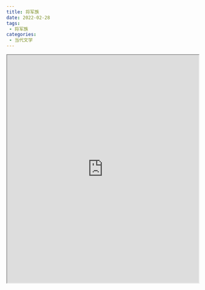 ```yaml
---
title: 将军族
date: 2022-02-28
tags:
 - 将军族
categories:
 - 当代文学
---
```




<iframe src="http://localhost:8080/pdf/web/viewer.html?file=https://vkceyugu.cdn.bspapp.com/VKCEYUGU-e9075d72-0451-48df-afe1-d46932ae4554/9952e576-5e28-4b2c-add3-54e21ca11682.pdf" width="100%" height="600px"></iframe>